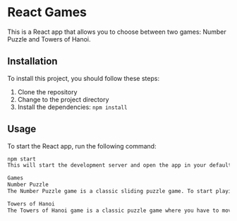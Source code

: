 # React Games

This is a React app that allows you to choose between two games: Number Puzzle and Towers of Hanoi.

## Installation

To install this project, you should follow these steps:

1. Clone the repository
2. Change to the project directory
3. Install the dependencies: `npm install`

## Usage

To start the React app, run the following command:

```bash
npm start
This will start the development server and open the app in your default web browser.

Games
Number Puzzle
The Number Puzzle game is a classic sliding puzzle game. To start playing, click on the "Number Puzzle" link in the navigation bar.

Towers of Hanoi
The Towers of Hanoi game is a classic puzzle game where you have to move a tower of disks from one peg to another. To start playing, click on the "Towers of Hanoi" link in the navigation bar.
